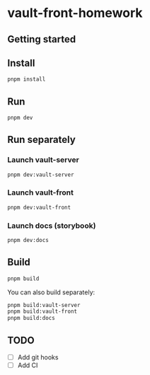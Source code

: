 # vault-front-homework

## Getting started

## Install

```sh
pnpm install
```

## Run

```sh
pnpm dev
```

## Run separately

### Launch vault-server

```sh
pnpm dev:vault-server
```

### Launch vault-front

```sh
pnpm dev:vault-front
```

### Launch docs (storybook)

```sh
pnpm dev:docs
```

## Build

```sh
pnpm build
```

You can also build separately:

```sh
pnpm build:vault-server
pnpm build:vault-front
pnpm build:docs
```

## TODO

- [ ] Add git hooks
- [ ] Add CI
